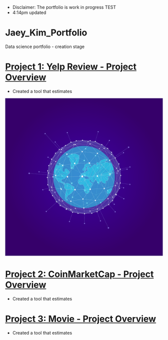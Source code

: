 * Disclaimer: The portfolio is work in progress TEST
* 4:14pm updated

# Jaey_Kim_Portfolio
Data science portfolio - creation stage

# [Project 1: Yelp Review - Project Overview](https://github.com/annkim1223/yelp_review)
* Created a tool that estimates 

![](/images/earth-g466520a0b_1280.png)

# [Project 2: CoinMarketCap - Project Overview](https://github.com/annkim1223/coinmarkeetcap_scrapper_2020)
* Created a tool that estimates 

# [Project 3: Movie - Project Overview](https://github.com/annkim1223/Movie)
* Created a tool that estimates 

